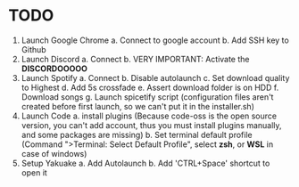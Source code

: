 # TODO

1.  Launch Google Chrome
        a. Connect to google account
        b. Add SSH key to Github
2.  Launch Discord
        a. Connect
        b. VERY IMPORTANT: Activate the **DISCORDOOOOO**
3.  Launch Spotify
        a. Connect
        b. Disable autolaunch
        c. Set download quality to Highest
        d. Add 5s crossfade
        e. Assert download folder is on HDD
        f. Download songs
        g. Launch spicetify script (configuration files aren't created before first launch, so we can't put it in the installer.sh)
4.  Launch Code
        a. install plugins (Because code-oss is the open source version, you can't add account, thus you must install plugins manually, and some packages are missing)
        b. Set terminal default profile (Command ">Terminal: Select Default Profile", select **zsh**, or **WSL** in case of windows)
5.  Setup Yakuake
        a. Add Autolaunch
        b. Add 'CTRL+Space' shortcut to open it